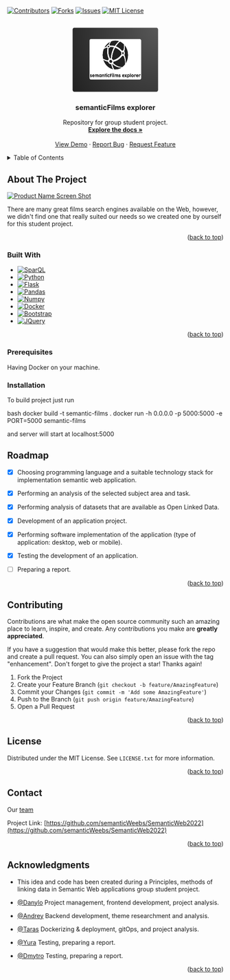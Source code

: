 [![Contributors][contributors-shield]][contributors-url]
[![Forks][forks-shield]][forks-url]
[![Issues][issues-shield]][issues-url]
[![MIT License][license-shield]][license-url]



<br />
<div align="center">
  <a href="https://github.com/semanticWeebs/SemanticWeb2022">
    <img src="app/images/semLogo.png" alt="Logo" width="200" height="150">
  </a>

  <h3 align="center">semanticFilms explorer</h3>

  <p align="center">
    Repository for group student project.
    <br />
    <a href="https://github.com/semanticWeebs/SemanticWeb2022"><strong>Explore the docs »</strong></a>
    <br />
    <br />
    <a href="https://semantic-films-explorer.herokuapp.com/">View Demo</a>
    ·
    <a href="https://github.com/semanticWeebs/SemanticWeb2022/issues">Report Bug</a>
    ·
    <a href="https://github.com/semanticWeebs/SemanticWeb2022/issues">Request Feature</a>
  </p>
</div>



<details>
  <summary>Table of Contents</summary>
  <ol>
    <li>
      <a href="#about-the-project">About The Project</a>
      <ul>
        <li><a href="#built-with">Built With</a></li>
      </ul>
    </li>
    <li>
      <a href="#getting-started">Getting Started</a>
      <ul>
        <li><a href="#prerequisites">Prerequisites</a></li>
        <li><a href="#installation">Installation</a></li>
      </ul>
    </li>
    <li><a href="#usage">Usage</a></li>
    <li><a href="#roadmap">Roadmap</a></li>
    <li><a href="#contributing">Contributing</a></li>
    <li><a href="#license">License</a></li>
    <li><a href="#contact">Contact</a></li>
    <li><a href="#acknowledgments">Acknowledgments</a></li>
  </ol>
</details>



## About The Project

[![Product Name Screen Shot][product-screenshot]](https://example.com)

There are many great films search engines available on the Web, however, we didn't find one that really suited our needs so we created  one by ourself for this student project.

<p align="right">(<a href="#readme-top">back to top</a>)</p>

### Built With


* [![SparQL][SparQL]][SparQL-url]
* [![Python][Python]][Python-url]
* [![Flask][Flask]][Flask-url]
* [![Pandas][Pandas]][Pandas-url]
* [![Numpy][Numpy]][Numpy-url]
* [![Docker][Docker]][Docker-url]
* [![Bootstrap][Bootstrap]][Bootstrap-url]
* [![JQuery][JQuery]][JQuery-url]

<p align="right">(<a href="#readme-top">back to top</a>)</p>


### Prerequisites

Having Docker on your machine.

### Installation

To build project just run

bash
    docker build -t semantic-films .
  docker run -h 0.0.0.0 -p 5000:5000 -e PORT=5000 semantic-films

and server will start at localhost:5000


## Roadmap

- [x] Choosіng programming language and a suitable technology stack for implementation
semantic web application.
- [x] Performing an analysis of the selected subject area and task.
- [x] Performing analysis of datasets that are available as Open Linked Data.
- [x] Development of an application project.
- [x] Performing software implementation of the application (type of application: desktop, web or mobile).
- [x] Testing the development of an application.
- [ ] Preparing a report.


<p align="right">(<a href="#readme-top">back to top</a>)</p>


## Contributing

Contributions are what make the open source community such an amazing place to learn, inspire, and create. Any contributions you make are **greatly appreciated**.

If you have a suggestion that would make this better, please fork the repo and create a pull request. You can also simply open an issue with the tag "enhancement".
Don't forget to give the project a star! Thanks again!

1. Fork the Project
2. Create your Feature Branch (`git checkout -b feature/AmazingFeature`)
3. Commit your Changes (`git commit -m 'Add some AmazingFeature'`)
4. Push to the Branch (`git push origin feature/AmazingFeature`)
5. Open a Pull Request

<p align="right">(<a href="#readme-top">back to top</a>)</p>


## License

Distributed under the MIT License. See `LICENSE.txt` for more information.

<p align="right">(<a href="#readme-top">back to top</a>)</p>


## Contact

Our [team](https://github.com/orgs/semanticWeebs/teams)

Project Link: [https://github.com/semanticWeebs/SemanticWeb2022](https://github.com/semanticWeebs/SemanticWeb2022)

<p align="right">(<a href="#readme-top">back to top</a>)</p>



## Acknowledgments

- This idea and code has been created during a Principles, methods of linking data in Semantic Web applications group student project.
  
-  [@Danylo](https://github.com/danyaobertan) Project management, frontend development, project analysis.
-  [@Andrey](https://github.com/Andrey0277) Backend development, theme researchment and analysis.
-  [@Taras](https://github.com/Gavair) Dockerizing & deployment, gitOps, and project analysis.
-  [@Yura](https://github.com/Not-aProblem) Testing, preparing a report.
-  [@Dmytro](https://github.com/unlugir) Testing, preparing a report.


<p align="right">(<a href="#readme-top">back to top</a>)</p>


[contributors-shield]: https://img.shields.io/badge/-contributors-blue
[contributors-url]: https://github.com/semanticWeebs/SemanticWeb2022/graphs/contributors

[forks-shield]: https://img.shields.io/badge/-forks-yellow
[forks-url]: https://github.com/semanticWeebs/SemanticWeb2022/people

[issues-shield]: https://img.shields.io/badge/-issues-blue
[issues-url]: https://github.com/othneildrew/Best-README-Template/issues

[license-shield]: https://img.shields.io/badge/-license-yellow
[license-url]: https://github.com/othneildrew/Best-README-Template/blob/master/LICENSE.txt

[product-screenshot]: app/images/screenshot.png

[SparQL]: https://img.shields.io/badge/-SparQL-yellow
[SparQL-url]: https://www.w3.org/TR/rdf-sparql-query/

[Python]: https://img.shields.io/badge/python-3670A0?style=for-the-badge&logo=python&logoColor=ffdd54
[Python-url]: https://www.python.org/

[Flask]: https://img.shields.io/badge/flask-%23000.svg?style=for-the-badge&logo=flask&logoColor=white
[Flask-url]: https://flask.palletsprojects.com/en/2.2.x/

[Pandas]: https://img.shields.io/badge/pandas-%23150458.svg?style=for-the-badge&logo=pandas&logoColor=white
[Pandas-url]: https://pandas.pydata.org/

[Numpy]: https://img.shields.io/badge/numpy-%23013243.svg?style=for-the-badge&logo=numpy&logoColor=white
[Numpy-url]: https://numpy.org/

[Docker]: https://img.shields.io/badge/docker-%230db7ed.svg?style=for-the-badge&logo=docker&logoColor=white
[Docker-url]: https://docker.com/

[Bootstrap]: https://img.shields.io/badge/Bootstrap-563D7C?style=for-the-badge&logo=bootstrap&logoColor=white
[Bootstrap-url]: https://getbootstrap.com/

[JQuery]: https://img.shields.io/badge/jQuery-0769AD?style=for-the-badge&logo=jquery&logoColor=white
[JQuery-url]: https://jquery.com/

